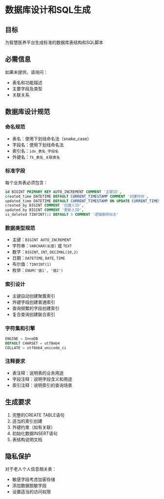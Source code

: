 # 数据库设计和SQL生成

## 目标
为智慧医养平台生成标准的数据库表结构和SQL脚本

## 必需信息
如果未提供，请询问：
- 表名和功能描述
- 主要字段及类型
- 关联关系

## 数据库设计规范

### 命名规范
- 表名：使用下划线命名法（snake_case）
- 字段名：使用下划线命名法
- 索引名：`idx_表名_字段名`
- 外键名：`fk_表名_关联表名`

### 标准字段
每个业务表必须包含：
```sql
id BIGINT PRIMARY KEY AUTO_INCREMENT COMMENT '主键ID',
created_time DATETIME DEFAULT CURRENT_TIMESTAMP COMMENT '创建时间',
updated_time DATETIME DEFAULT CURRENT_TIMESTAMP ON UPDATE CURRENT_TIMESTAMP COMMENT '更新时间',
created_by BIGINT COMMENT '创建人ID',
updated_by BIGINT COMMENT '更新人ID',
is_deleted TINYINT(1) DEFAULT 0 COMMENT '逻辑删除标志'
```

### 数据类型规范
- 主键：`BIGINT AUTO_INCREMENT`
- 字符串：`VARCHAR(长度)` 或 `TEXT`
- 数字：`BIGINT`, `INT`, `DECIMAL(10,2)`
- 日期：`DATETIME`, `DATE`, `TIME`
- 布尔值：`TINYINT(1)`
- 枚举：`ENUM('值1', '值2')`

### 索引设计
- 主键自动创建聚簇索引
- 外键字段创建普通索引
- 查询频繁的字段创建索引
- 复合查询创建联合索引

### 字符集和引擎
```sql
ENGINE = InnoDB 
DEFAULT CHARSET = utf8mb4 
COLLATE = utf8mb4_unicode_ci
```

### 注释要求
- 表注释：说明表的业务用途
- 字段注释：说明字段含义和用途
- 索引注释：说明索引的查询场景

## 生成要求
1. 完整的CREATE TABLE语句
2. 适当的索引创建
3. 外键约束（如有关联）
4. 初始化数据INSERT语句
5. 表结构说明文档

## 隐私保护
对于老人个人信息相关表：
- 敏感字段考虑加密存储
- 添加数据脱敏字段
- 设置适当的访问权限
